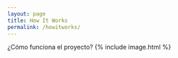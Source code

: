 ```yaml
---
layout: page
title: How It Works
permalink: /howitworks/
---
```


¿Cómo funciona el proyecto?
{% include image.html %}


